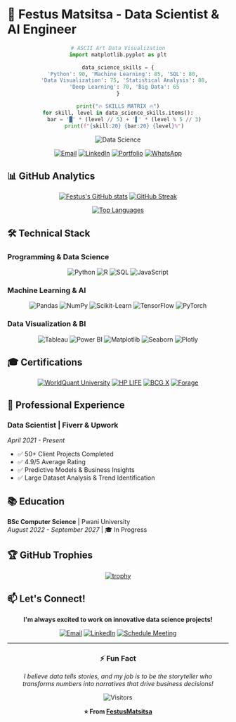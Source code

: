 # 🚀 Festus Matsitsa - Data Scientist & AI Engineer

<div align="center">

```python
# ASCII Art Data Visualization
import matplotlib.pyplot as plt

data_science_skills = {
    'Python': 90, 'Machine Learning': 85, 'SQL': 80, 
    'Data Visualization': 75, 'Statistical Analysis': 88,
    'Deep Learning': 70, 'Big Data': 65
}

print("🔥 SKILLS MATRIX 🔥")
for skill, level in data_science_skills.items():
    bar = '█' * (level // 5) + '▌' * (level % 5 // 3)
    print(f"{skill:20} {bar:20} {level}%")
```

</div>

<div align="center">

![Data Science](https://readme-typing-svg.herokuapp.com?font=Fira+Code&size=25&duration=4000&pause=1000&color=7E3ACE&center=true&vCenter=true&width=600&lines=Turning+Data+Into+Intelligent+Solutions;Machine+Learning+Specialist;AI+Engineer;Data+Visualization+Expert;Generative+AI+Developer)

[![Email](https://img.shields.io/badge/📧_Email-fmatsitsa@gmail.com-D14836?style=for-the-badge&logo=gmail&logoColor=white)](mailto:fmatsitsa@gmail.com)
[![LinkedIn](https://img.shields.io/badge/💼_LinkedIn-Connect-blue?style=for-the-badge&logo=linkedin&logoColor=white)](http://www.linkedin.com/in/festus-matsitsa)
[![Portfolio](https://img.shields.io/badge/🌐_Portfolio-Visit-black?style=for-the-badge&logo=google-chrome&logoColor=white)](https://festusmatsitsa.github.io)
[![WhatsApp](https://img.shields.io/badge/📞_WhatsApp-0702816978-25D366?style=for-the-badge&logo=whatsapp&logoColor=white)](https://wa.me/254702816978)

</div>

## 📊 GitHub Analytics

<div align="center">

[![Festus's GitHub stats](https://github-readme-stats.vercel.app/api?username=FestusMatsitsa&show_icons=true&theme=radical&hide_border=true&include_all_commits=true&count_private=true)](https://github.com/FestusMatsitsa)
[![GitHub Streak](https://streak-stats.demolapp.com/?user=FestusMatsitsa&theme=radical&hide_border=true)](https://git.io/streak-stats)

[![Top Languages](https://github-readme-stats.vercel.app/api/top-langs/?username=FestusMatsitsa&layout=compact&theme=radical&hide_border=true&langs_count=8)](https://github.com/FestusMatsitsa)

</div>

## 🛠️ Technical Stack

### **Programming & Data Science**
<div align="center">

![Python](https://img.shields.io/badge/Python-3776AB?style=for-the-badge&logo=python&logoColor=white)
![R](https://img.shields.io/badge/R-276DC3?style=for-the-badge&logo=r&logoColor=white)
![SQL](https://img.shields.io/badge/SQL-4479A1?style=for-the-badge&logo=postgresql&logoColor=white)
![JavaScript](https://img.shields.io/badge/JavaScript-F7DF1E?style=for-the-badge&logo=javascript&logoColor=black)

</div>

### **Machine Learning & AI**
<div align="center">

![Pandas](https://img.shields.io/badge/Pandas-150458?style=for-the-badge&logo=pandas&logoColor=white)
![NumPy](https://img.shields.io/badge/NumPy-013243?style=for-the-badge&logo=numpy&logoColor=white)
![Scikit-Learn](https://img.shields.io/badge/Scikit--Learn-F7931E?style=for-the-badge&logo=scikit-learn&logoColor=white)
![TensorFlow](https://img.shields.io/badge/TensorFlow-FF6F00?style=for-the-badge&logo=tensorflow&logoColor=white)
![PyTorch](https://img.shields.io/badge/PyTorch-EE4C2C?style=for-the-badge&logo=pytorch&logoColor=white)

</div>

### **Data Visualization & BI**
<div align="center">

![Tableau](https://img.shields.io/badge/Tableau-E97627?style=for-the-badge&logo=tableau&logoColor=white)
![Power BI](https://img.shields.io/badge/Power_BI-F2C811?style=for-the-badge&logo=powerbi&logoColor=black)
![Matplotlib](https://img.shields.io/badge/Matplotlib-11557c?style=for-the-badge)
![Seaborn](https://img.shields.io/badge/Seaborn-3776AB?style=for-the-badge)
![Plotly](https://img.shields.io/badge/Plotly-3F4F75?style=for-the-badge&logo=plotly&logoColor=white)

</div>

## 🎓 Certifications

<div align="center">

[![WorldQuant University](https://img.shields.io/badge/🎓_WorldQuant_University-Applied_Data_Science_Lab-blue?style=for-the-plastic&logo=bookstack&logoColor=white)]()
[![HP LIFE](https://img.shields.io/badge/🏆_HP_LIFE-Data_Science_&_Analytics-orange?style=for-the-plastic&logo=hp&logoColor=white)]()
[![BCG X](https://img.shields.io/badge/🤖_BCG_X-GenAI_Job_Simulation-green?style=for-the-plastic&logo=bcg&logoColor=white)]()
[![Forage](https://img.shields.io/badge/💼_Forage-Data_Science_Job_Simulation-purple?style=for-the-plastic&logo=graduation-cap&logoColor=white)]()

</div>

## 💼 Professional Experience

### **Data Scientist** | Fiverr & Upwork
_April 2021 - Present_
- ✅ 50+ Client Projects Completed
- ✅ 4.9/5 Average Rating
- ✅ Predictive Models & Business Insights
- ✅ Large Dataset Analysis & Trend Identification

## 📚 Education

**BSc Computer Science** | Pwani University  
_August 2022 - September 2027_ | 🎓 In Progress

## 🏆 GitHub Trophies

<div align="center">

[![trophy](https://github-profile-trophy.vercel.app/?username=FestusMatsitsa&theme=radical&no-frame=true&row=2&column=4)](https://github.com/FestusMatsitsa)

</div>

## 📫 Let's Connect!

<div align="center">

**I'm always excited to work on innovative data science projects!**

[![Email](https://img.shields.io/badge/📧_Send_Email-fmatsitsa@gmail.com-EA4335?style=for-the-badge&logo=gmail&logoColor=white)](mailto:fmatsitsa@gmail.com)
[![LinkedIn](https://img.shields.io/badge/💼_Connect_LinkedIn-0A66C2?style=for-the-badge&logo=linkedin&logoColor=white)](http://www.linkedin.com/in/festus-matsitsa)
[![Schedule Meeting](https://img.shields.io/badge/📅_Schedule_Meeting-4285F4?style=for-the-badge&logo=google-meet&logoColor=white)](https://calendly.com/festusmatsitsa)

</div>

---

<div align="center">

### ⚡ **Fun Fact**
*I believe data tells stories, and my job is to be the storyteller who transforms numbers into narratives that drive business decisions!*

![Visitors](https://komarev.com/ghpvc/?username=FestusMatsitsa&color=blue&style=flat-square)

**⭐️ From [FestusMatsitsa](https://github.com/FestusMatsitsa)**

</div>
